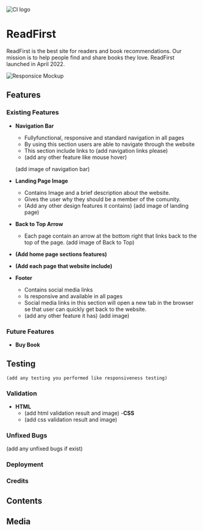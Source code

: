 ![CI logo](https://codeinstitute.s3.amazonaws.com/fullstack/ci_logo_small.png)

# ReadFirst

ReadFirst is the best site for readers and book recommendations. Our mission is to help people find and share books they love. ReadFirst launched in April 2022.

![Responsice Mockup](https://github.com/lucyrush/readme-template/blob/master/media/love_running_mockup.png)

## Features 

### Existing Features

- __Navigation Bar__

    - Fullyfunctional, responsive and standard navigation in all pages
    - By using this section users are able to navigate through the website
    - This section include links to (add navigation links please)
    - (add any other feature like mouse hover)

    (add image of navigation bar)

- __Landing Page Image__

    - Contains Image and a brief description about the website.
    - Gives the user why they should be a member of the comunity.
    - (Add any other design features it contains)
    (add image of landing page)
- __Back to Top Arrow__

    - Each page contain an arrow at the bottom right that links back to the top of the page.
    (add image of Back to Top)

- __(Add home page sections features)__

- __(Add each page that website include)__

- __Footer__
    - Contains social media links
    - Is responsive and available in all pages
    - Social media links in this section will open a new tab in the browser se that user can quickly get back to the website.
    - (add any other feature it has)
    (add image)

### Future Features 
- __Buy Book__

## Testing
    (add any testing you performed like responsiveness testing)
### Validation
- __HTML__
    - (add html validation result and image)
-__CSS__
    - (add css validation result and image)

### Unfixed Bugs
(add any unfixed bugs if exist)

### Deployment
### Credits
## Contents
## Media
###